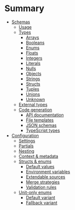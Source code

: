 # Summary

- [Schemas]()
  - [Usage]()
  - [Types](./schema/types.md)
    - [Arrays](./schema/array.md)
    - [Booleans](./schema/boolean.md)
    - [Enums](./schema/enum.md)
    - [Floats](./schema/float.md)
    - [Integers](./schema/integer.md)
    - [Literals](./schema/literal.md)
    - [Nulls](./schema/null.md)
    - [Objects](./schema/object.md)
    - [Strings](./schema/string.md)
    - [Structs](./schema/struct.md)
    - [Tuples](./schema/tuple.md)
    - [Unions](./schema/union.md)
    - [Unknown](./schema/unknown.md)
  - [External types](./schema/external.md)
  - [Code generation](./schema/generator/index.md)
    - [API documentation]()
    - [File templates]()
    - [JSON schemas](./schema/generator/json-schema.md)
    - [TypeScript types](./schema/generator/typescript.md)
- [Configuration](./config/index.md)
  - [Settings](./config/settings.md)
  - [Partials](./config/partial.md)
  - [Nesting](./config/nested.md)
  - [Context & metadata](./config/context.md)
  - [Structs & enums](./config/struct/index.md)
    - [Default values](./config/struct/default.md)
    - [Environment variables](./config/struct/env.md)
    - [Extendable sources](./config/struct/extend.md)
    - [Merge strategies](./config/struct/merge.md)
    - [Validation rules](./config/struct/validate.md)
  - [Unit-only enums](./config/enum/index.md)
    - [Default variant](./config/enum/default.md)
    - [Fallback variant](./config/enum/fallback.md)
